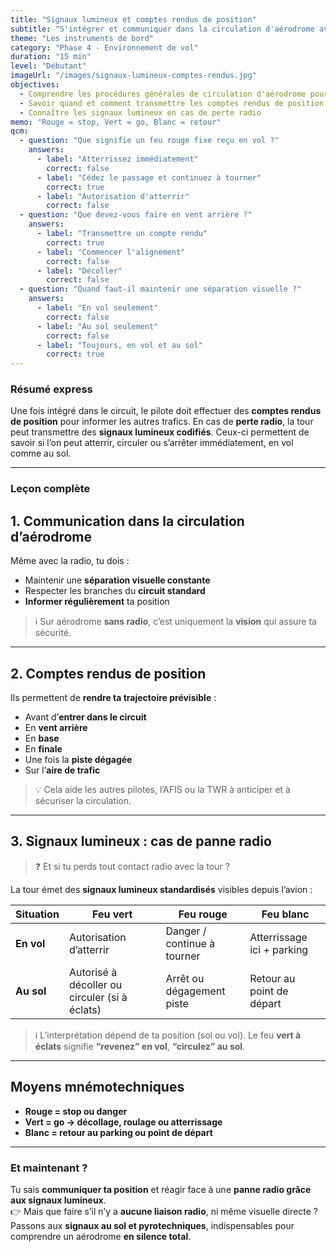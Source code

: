 ```yaml
---
title: "Signaux lumineux et comptes rendus de position"
subtitle: "S'intégrer et communiquer dans la circulation d'aérodrome avec ou sans radio"
theme: "Les instruments de bord"
category: "Phase 4 - Environnement de vol"
duration: "15 min"
level: "Débutant"
imageUrl: "/images/signaux-lumineux-comptes-rendus.jpg"
objectives:
  - Comprendre les procédures générales de circulation d'aérodrome pour les intégrations et comptes rendus
  - Savoir quand et comment transmettre les comptes rendus de position
  - Connaître les signaux lumineux en cas de perte radio
memo: "Rouge = stop, Vert = go, Blanc = retour"
qcm:
  - question: "Que signifie un feu rouge fixe reçu en vol ?"
    answers:
      - label: "Atterrissez immédiatement"
        correct: false
      - label: "Cédez le passage et continuez à tourner"
        correct: true
      - label: "Autorisation d'atterrir"
        correct: false
  - question: "Que devez-vous faire en vent arrière ?"
    answers:
      - label: "Transmettre un compte rendu"
        correct: true
      - label: "Commencer l'alignement"
        correct: false
      - label: "Décoller"
        correct: false
  - question: "Quand faut-il maintenir une séparation visuelle ?"
    answers:
      - label: "En vol seulement"
        correct: false
      - label: "Au sol seulement"
        correct: false
      - label: "Toujours, en vol et au sol"
        correct: true
---
```


### Résumé express

Une fois intégré dans le circuit, le pilote doit effectuer des **comptes rendus de position** pour informer les autres trafics. En cas de **perte radio**, la tour peut transmettre des **signaux lumineux codifiés**. Ceux-ci permettent de savoir si l’on peut atterrir, circuler ou s’arrêter immédiatement, en vol comme au sol.

---

### Leçon complète

## 1. Communication dans la circulation d’aérodrome

Même avec la radio, tu dois :

- Maintenir une **séparation visuelle constante**
- Respecter les branches du **circuit standard**
- **Informer régulièrement** ta position

> ℹ️ Sur aérodrome **sans radio**, c’est uniquement la **vision** qui assure ta sécurité.

---

## 2. Comptes rendus de position

Ils permettent de **rendre ta trajectoire prévisible** :

- Avant d’**entrer dans le circuit**
- En **vent arrière**
- En **base**
- En **finale**
- Une fois la **piste dégagée**
- Sur l’**aire de trafic**

> 💡 Cela aide les autres pilotes, l’AFIS ou la TWR à anticiper et à sécuriser la circulation.

---

## 3. Signaux lumineux : cas de panne radio

> ❓ Et si tu perds tout contact radio avec la tour ?

La tour émet des **signaux lumineux standardisés** visibles depuis l’avion :

| **Situation** | **Feu vert**                                  | **Feu rouge**               | **Feu blanc**              |
| ------------- | --------------------------------------------- | --------------------------- | -------------------------- |
| **En vol**    | Autorisation d’atterrir                       | Danger / continue à tourner | Atterrissage ici + parking |
| **Au sol**    | Autorisé à décoller ou circuler (si à éclats) | Arrêt ou dégagement piste   | Retour au point de départ  |

> ℹ️ L’interprétation dépend de ta position (sol ou vol). Le feu **vert à éclats** signifie **“revenez” en vol**, **“circulez” au sol**.

---

## Moyens mnémotechniques

- **Rouge = stop ou danger**
- **Vert = go → décollage, roulage ou atterrissage**
- **Blanc = retour au parking ou point de départ**

---

### Et maintenant ?

Tu sais **communiquer ta position** et réagir face à une **panne radio grâce aux signaux lumineux**.  
👉 Mais que faire s’il n’y a **aucune liaison radio**, ni même visuelle directe ?  
Passons aux **signaux au sol et pyrotechniques**, indispensables pour comprendre un aérodrome **en silence total**.
